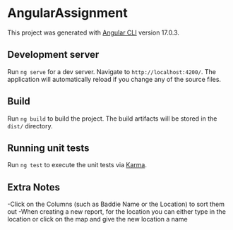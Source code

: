 # AngularAssignment

This project was generated with [Angular CLI](https://github.com/angular/angular-cli) version 17.0.3.

## Development server

Run `ng serve` for a dev server. Navigate to `http://localhost:4200/`. The application will automatically reload if you change any of the source files.

## Build

Run `ng build` to build the project. The build artifacts will be stored in the `dist/` directory.

## Running unit tests

Run `ng test` to execute the unit tests via [Karma](https://karma-runner.github.io).

## Extra Notes
-Click on the Columns (such as Baddie Name or the Location) to sort them out
-When creating a new report, for the location you can either type in the location or click on the map and give the new location a name

